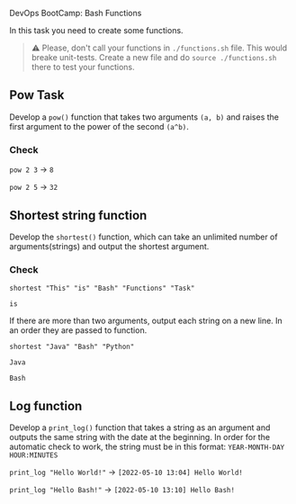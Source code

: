 DevOps BootCamp: Bash Functions

In this task you need to create some functions.

> :warning: Please, don't call your functions in `./functions.sh` file. This would breake unit-tests. Create a new file and do `source ./functions.sh` there to test your functions.

## Pow Task

Develop a `pow()` function that takes two arguments `(a, b)` and raises the first argument to the power of the second `(a^b)`.

### Check

`pow 2 3` -> `8`

`pow 2 5` -> `32`

## Shortest string function

Develop the `shortest()` function, which can take an unlimited number of arguments(strings) and output the shortest argument.

### Check

`shortest "This" "is" "Bash" "Functions" "Task"`

`is`

If there are more than two arguments, output each string on a new line. In an order they are passed to function.

`shortest "Java" "Bash" "Python"`

`Java`

`Bash`

## Log function

Develop a `print_log()` function that takes a string as an argument and outputs the same string with the date at the beginning.
In order for the automatic check to work, the string must be in this format: `YEAR-MONTH-DAY HOUR:MINUTES`

`print_log "Hello World!"` -> `[2022-05-10 13:04] Hello World!`

`print_log "Hello Bash!"` -> `[2022-05-10 13:10] Hello Bash!`

